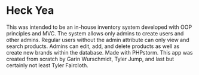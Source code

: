 # Heck Yea
This was intended to be an in-house inventory system developed with OOP principles and MVC. 
The system allows only admins to create users and other admins. Regular users without the admin attribute can only view and search products.
Admins can edit, add, and delete products as well as create new brands within the database. Made with PHPstorm. 
This app was created from scratch by Garin Wurschmidt, Tyler Jump, and last but certainly not least Tyler Faircloth. 

